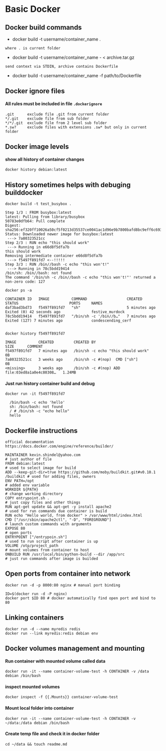 # Basic Docker

## Docker build commands

+ docker build -t username/container_name .
```text
where . is current folder
```  
+ docker build -t username/container_name - < archive.tar.gz
```text
send context via STDIN, archive contains Dockerfile
```
+ docker build -t username/container_name -f path/to/Dockerfile

## Docker ignore files 
#### All rules must be included in file ``` .dockerignore ```

```text
.git      exclude file .git from current folder
*/.git    exclude file from sub folder
*/*/.git  exclude file from 2 level sub folder
*.sw?     exclude files with extensions .sw* but only in current folder
```

## Docker image levels
#### show all history of container changes
```shell
docker history debian:latest
```

## History sometimes helps with debuging builddocker 
```shell
docker build -t test_busybox .
```

``` Sending build context to Docker daemon  3.584kB
Step 1/3 : FROM busybox:latest
latest: Pulling from library/busybox
50783e0dfb64: Pull complete 
Digest: sha256:ef320ff10026a50cf5f0213d35537ce0041ac1d96e9b7800bafd8bc9eff6c693
Status: Downloaded newer image for busybox:latest
 ---> 7a80323521cc
Step 2/3 : RUN echo "this should work"
 ---> Running in e66d8f5dfa7b
this should work
Removing intermediate container e66d8f5dfa7b
 ---> f5497f891fd7 <--!!!!!
Step 3/3 : RUN /bin//bash -c echo "this won't!"
 ---> Running in 78c5bdd19414
/bin/sh: /bin//bash: not found
The command '/bin/sh -c /bin//bash -c echo "this won't!"' returned a non-zero code: 127
```

```
docker ps -a

CONTAINER ID   IMAGE          COMMAND                  CREATED         STATUS                       PORTS     NAMES
daf3bad3bd73   f5497f891fd7   "sh"                     5 minutes ago   Exited (0) 42 seconds ago              festive_murdock
78c5bdd19414   f5497f891fd7   "/bin/sh -c '/bin//b…"   7 minutes ago   Exited (127) 7 minutes ago             condescending_cerf
                                               
                                               
docker history f5497f891fd7

IMAGE          CREATED         CREATED BY                                      SIZE      COMMENT
f5497f891fd7   7 minutes ago   /bin/sh -c echo "this should work"              0B        
7a80323521cc   3 weeks ago     /bin/sh -c #(nop)  CMD ["sh"]                   0B        
<missing>      3 weeks ago     /bin/sh -c #(nop) ADD file:03ed8a1a0e4c80308…   1.24MB    

```

#### Just run history container build and debug
```shell
docker run -it f5497f891fd7
```

```
  /bin/bash -c echo 'hello'
  sh: /bin/bash: not found
  / # /bin/sh -c "echo hello"
  hello
```

## Dockerfile instructions
``` official documentation https://docs.docker.com/engine/reference/builder/ ```

``` 
MAINTAINER kevin.shindel@yahoo.com                                             # just author of file
FROM debian:latest                                                             # used to select image for build
ADD --keep-git-dir=true https://github.com/moby/buildkit.git#v0.10.1 /buildkit # used for adding files, owners
ENV PATH=/opt                                                                  # added env variable
WORKDIR ${PATH}                                                                # change working directory
COPY entrypoint.sh .                                                           # just copy files and other things
RUN apt-get update && apt-get -y install apache2                               # used for run commands due container is build
RUN echo "Hello world, from docker" > /var/www/html/index.html
CMD ["/usr/sbin/apache2ctl", "-D", "FOREGROUND"]                               # launch custom commands with arguments
EXPOSE 80                                                                      # open ports
ENTRYPOINT ["/entrypoin.sh"]                                                   # used to run script after container is up
VOLUME /otp/project_path                                                       # mount volumes from container to host
ONBUILD RUN /usr/local/bin/python-build --dir /app/src                         # just run commands after image is builded
```

## Open ports from container into network
```text
docker run -d -p 8000:80 nginx # manual port binding

ID=$(docker run -d -P nginx)
docker port $ID 80 # docker automatically find open port and bind to 80
```

## Linking containers
```shell
docker run -d --name myredis redis
docker run --link myredis:redis debian env 
```

## Docker volumes management and mounting
#### Run container with mounted volume called data
```shell
docker run -it --name container-volume-test -h CONTAINER -v /data debian /bin/bash
```
#### inspect mounted volumes
```shell
docker inspect -f {{.Mounts}} container-volume-test
```

#### Mount local folder into container
```shell
docker run -it --name container-volume-test -h CONTAINER -v ~/data:/data debian /bin/bash
```
#### Create temp file and check it in docker folder
```shell
cd ~/data && touch readme.md
```